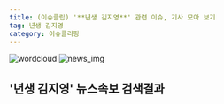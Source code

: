 ```yaml
---
title: (이슈클립) '**년생 김지영**' 관련 이슈, 기사 모아 보기
tag: 년생 김지영
category: 이슈클리핑
---
```

![wordcloud](https://s3.ap-northeast-2.amazonaws.com/lyrics101-wordcloud/2018-09-12-1536747326.png)
![news_img](https://user-images.githubusercontent.com/42597476/44507050-1206f400-a6e4-11e8-8d98-7ffbfebb353f.png)
## **'**년생 김지영**'** 뉴스속보 검색결과

